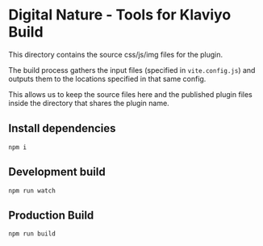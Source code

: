 # Digital Nature - Tools for Klaviyo Build
This directory contains the source css/js/img files for the plugin.

The build process gathers the input files (specified in `vite.config.js`) and outputs them
to the locations specified in that same config.

This allows us to keep the source files here and the published plugin files inside the
directory that shares the plugin name.


## Install dependencies
```shell
npm i
```

## Development build
```shell
npm run watch
```

## Production Build
```shell
npm run build
```